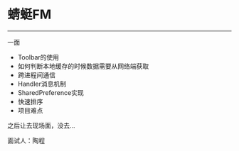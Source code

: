 # 蜻蜓FM
---

一面

- Toolbar的使用
- 如何判断本地缓存的时候数据需要从网络端获取
- 跨进程间通信
- Handler消息机制
- SharedPreference实现
- 快速排序
- 项目难点


之后让去现场面，没去...

面试人：陶程